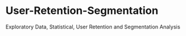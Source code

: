 # User-Retention-Segmentation
Exploratory Data, Statistical, User Retention and Segmentation Analysis
